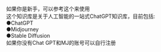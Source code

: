 如果你是新手，可以参考这个来使用  
这个知识库是关于人工智能的一站式ChatGPT知识库，目前包括:  
●ChatGPT  
●Midjourney  
●Stable Diffusion  
如果你没有Chat GPT和MJ的账号可以自行注册